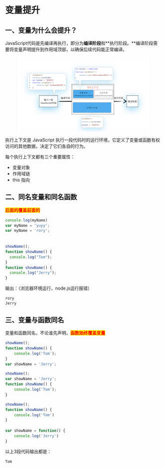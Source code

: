 # 变量提升

## 一、变量为什么会提升？

JavaScript代码是先编译再执行，即分为**编译阶段**和**执行阶段。**编译阶段需要将变量声明提升到作用域顶部，以确保后续代码能正常编译。

<figure><img src="../../../../.gitbook/assets/image (12).png" alt=""><figcaption></figcaption></figure>

执行上下文是 JavaScript 执行一段代码时的运行环境，它定义了变量或函数有权访问的其他数据，决定了它们各自的行为。

每个执行上下文都有三个重要属性：

* 变量对象
* 作用域链
* this 指向



## 二、同名变量和同名函数

<mark style="color:red;">**后面的覆盖前面的**</mark>

```javascript
console.log(myName)
var myName = 'yuyy';
var myName = 'rory';


showName();
function showName() {
  console.log("Tom");
}
function showName() {
  console.log("Jerry");
}
```

输出：（浏览器环境运行，node.js运行报错）

```
rory
Jerry
```

## 三、变量与函数同名

变量和函数同名，不论谁先声明，<mark style="color:red;">**函数始终覆盖变量**</mark>

```javascript
showName();
function showName() {
    console.log('Tom');
}
var showName = 'Jerry';
```

```javascript
showName();
var showName = 'Jerry';
function showName() {
    console.log('Tom');
}
```

```javascript
showName();
function showName() {
    console.log('Tom')
}

var showName = function() {
    console.log('Jerry')
}
```

以上3段代码输出都是：

```
Tom
```



